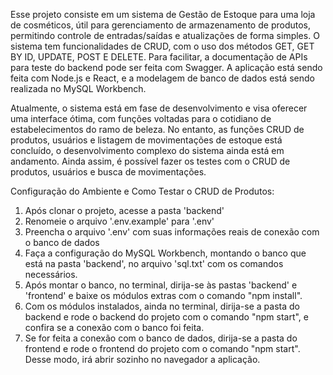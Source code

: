 Esse projeto consiste em um sistema de Gestão de Estoque para uma loja de cosméticos, útil para gerenciamento de armazenamento de produtos, permitindo controle de entradas/saídas e atualizações de forma simples. O sistema tem funcionalidades de CRUD, com o uso dos métodos GET, GET BY ID, UPDATE, POST E DELETE. Para facilitar, a documentação de APIs para teste do backend pode ser feita com Swagger. A aplicação está sendo feita com Node.js e React, e a modelagem de banco de dados está sendo realizada no MySQL Workbench. 

Atualmente, o sistema está em fase de desenvolvimento e visa oferecer uma interface ótima, com funções voltadas para o cotidiano de estabelecimentos do ramo de beleza. No entanto, as funções CRUD de produtos, usuários e listagem de movimentações de estoque está concluído, o desenvolvimento complexo do sistema ainda está em andamento. Ainda assim, é possível fazer os testes com o CRUD de produtos, usuários e busca de movimentações.

Configuração do Ambiente e Como Testar o CRUD de Produtos:

1. Após clonar o projeto, acesse a pasta 'backend'
2. Renomeie o arquivo '.env.example' para '.env'
3. Preencha o arquivo '.env' com suas informações reais de conexão com o banco de dados
4. Faça a configuração do MySQL Workbench, montando o banco que está na pasta 'backend', no arquivo 'sql.txt' com os comandos necessários.
5. Após montar o banco, no terminal, dirija-se às pastas 'backend' e 'frontend' e baixe os módulos extras com o comando "npm install".
6. Com os módulos instalados, ainda no terminal, dirija-se a pasta do backend e rode o backend do projeto com o comando "npm start", e confira se a conexão com o banco foi feita.
7. Se for feita a conexão com o banco de dados, dirija-se a pasta do frontend e rode o frontend do projeto com o comando "npm start". Desse modo, irá abrir sozinho no navegador a aplicação. 
